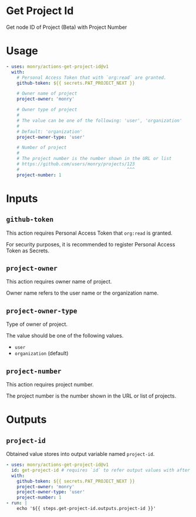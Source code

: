 # Get Project Id

Get node ID of Project (Beta) with Project Number

# Usage

```yaml
- uses: monry/actions-get-project-id@v1
  with:
    # Personal Access Token that with `org:read` are granted.
    github-token: ${{ secrets.PAT_PROJECT_NEXT }}

    # Owner name of project
    project-owner: 'monry'

    # Owner type of project
    # 
    # The value can be one of the following: 'user', 'organization'
    # 
    # Default: 'organization'
    project-owner-type: 'user'

    # Number of project
    # 
    # The project number is the number shown in the URL or list
    # https://github.com/users/monry/projects/123
    #                                         ^^^
    project-number: 1
```

# Inputs

## `github-token`

This action requires Personal Access Token that `org:read` is granted.

For security purposes, it is recommended to register Personal Access Token as Secrets.

## `project-owner`

This action requires owner name of project.

Owner name refers to the user name or the organization name.

## `project-owner-type`

Type of owner of project.

The value should be one of the following values.

- `user`
- `organization` (default)

## `project-number`

This action requires project number.

The project number is the number shown in the URL or list of projects.

# Outputs

## `project-id`

Obtained value stores into output variable named `project-id`.

```yaml
- uses: monry/actions-get-project-id@v1
  id: get-project-id # requires `id` to refer output values with after steps
  with:
    github-token: ${{ secrets.PAT_PROJECT_NEXT }}
    project-owner: 'monry'
    project-owner-type: 'user'
    project-number: 1
- run: |
    echo '${{ steps.get-project-id.outputs.project-id }}'
```
